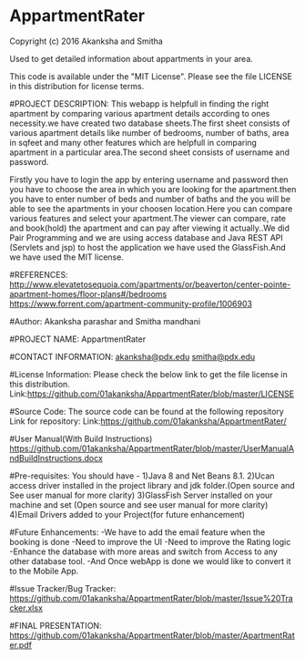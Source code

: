 # AppartmentRater
Copyright (c) 2016 Akanksha and Smitha

Used to get detailed information about appartments in your area.

This code is available under the "MIT License". Please see the file LICENSE in this distribution for license terms.

#PROJECT DESCRIPTION:
This webapp is helpfull in finding the right apartment by comparing various apartment details according to ones necessity.we have created two database sheets.The first sheet consists of various apartment details like number of bedrooms, number of baths, area in sqfeet and many other features which are helpfull in comparing apartment in a particular area.The second sheet consists of username and password. 

Firstly you have to login the app by entering username and password then you have to choose the area in which you are looking for the apartment.then you have to enter number of beds and number of baths and the you will be able to see the apartments in your choosen location.Here you can compare various features and select your apartment.The viewer can compare, rate and book(hold) the apartment and can pay after viewing it actually..We did Pair Programming and we are using access database and Java REST API (Servlets and jsp) to host the application we have used the GlassFish.And we have used the MIT license.

#REFERENCES:
http://www.elevatetosequoia.com/apartments/or/beaverton/center-pointe-apartment-homes/floor-plans#/bedrooms
https://www.forrent.com/apartment-community-profile/1006903

#Author:
Akanksha parashar and Smitha mandhani

#PROJECT NAME:
AppartmentRater

#CONTACT INFORMATION:
akanksha@pdx.edu
smitha@pdx.edu

#License Information: 
Please check the below link to get the file license in this distribution.
Link:https://github.com/01akanksha/AppartmentRater/blob/master/LICENSE

#Source Code: 
The source code can be found at the following repository Link for repository:
Link:https://github.com/01akanksha/AppartmentRater/

#User Manual(With Build Instructions)
https://github.com/01akanksha/AppartmentRater/blob/master/UserManualAndBuildInstructions.docx 

#Pre-requisites:
You should have -
1)Java 8 and Net Beans 8.1.
2)Ucan access driver installed in the project library and jdk folder.(Open source and See user manual for more clarity)
3)GlassFish Server installed on your machine and set (Open source and see user manual for more clarity)
4)Email Drivers added to your Project(for future enhancement)

#Future Enhancements:
-We have to add the email feature when the booking is done
-Need to improve the UI
-Need to improve the Rating logic
-Enhance the database with more areas and switch from Access to any other database tool.
-And Once webApp is done we would like to convert it to the Mobile App.

#Issue Tracker/Bug Tracker: 
https://github.com/01akanksha/AppartmentRater/blob/master/Issue%20Tracker.xlsx

#FINAL PRESENTATION:
https://github.com/01akanksha/AppartmentRater/blob/master/ApartmentRater.pdf
